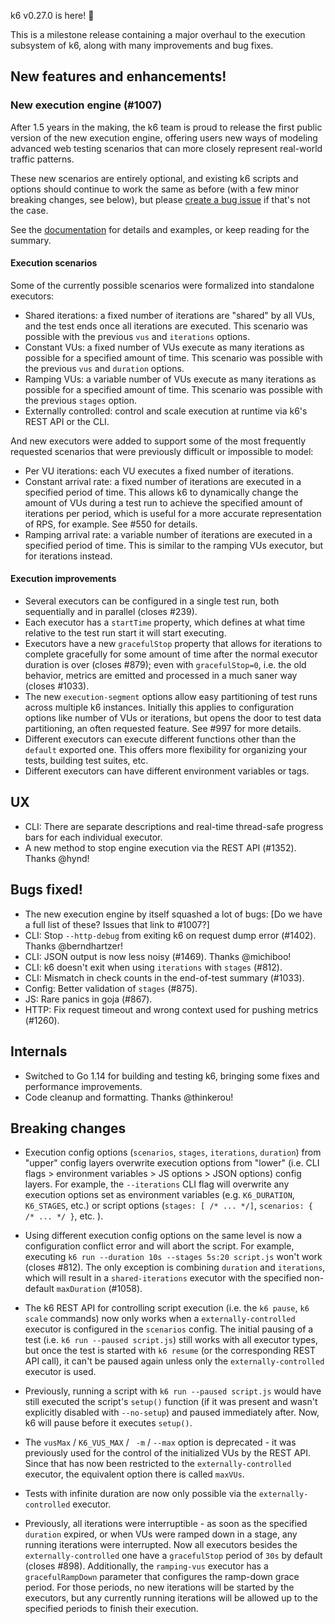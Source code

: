k6 v0.27.0 is here! :tada:

This is a milestone release containing a major overhaul to the execution subsystem of k6, along with many improvements and bug fixes.

## New features and enhancements!

### New execution engine (#1007)

After 1.5 years in the making, the k6 team is proud to release the first public version of the new execution engine, offering users new ways of modeling advanced web testing scenarios that can more closely represent real-world traffic patterns.

These new scenarios are entirely optional, and existing k6 scripts and options should continue to work the same as before (with a few minor breaking changes, see below), but please [create a bug issue](https://github.com/loadimpact/k6/issues/new?labels=bug&template=bug_report.md) if that's not the case.

See the [documentation](https://k6.io/docs/using-k6/executors) for details and examples, or keep reading for the summary.

#### Execution scenarios

Some of the currently possible scenarios were formalized into standalone executors:

- Shared iterations: a fixed number of iterations are "shared" by all VUs, and the test ends once all iterations are executed. This scenario was possible with the previous `vus` and `iterations` options.
- Constant VUs: a fixed number of VUs execute as many iterations as possible for a specified amount of time. This scenario was possible with the previous `vus` and `duration` options.
- Ramping VUs: a variable number of VUs execute as many iterations as possible for a specified amount of time. This scenario was possible with the previous `stages` option.
- Externally controlled: control and scale execution at runtime via k6's REST API or the CLI.

And new executors were added to support some of the most frequently requested scenarios that were previously difficult or impossible to model:

- Per VU iterations: each VU executes a fixed number of iterations.
- Constant arrival rate: a fixed number of iterations are executed in a specified period of time. This allows k6 to dynamically change the amount of VUs during a test run to achieve the specified amount of iterations per period, which is useful for a more accurate representation of RPS, for example. See #550 for details.
- Ramping arrival rate: a variable number of iterations are executed in a specified period of time. This is similar to the ramping VUs executor, but for iterations instead.

#### Execution improvements

- Several executors can be configured in a single test run, both sequentially and in parallel (closes #239).
- Each executor has a `startTime` property, which defines at what time relative to the test run start it will start executing.
- Executors have a new `gracefulStop` property that allows for iterations to complete gracefully for some amount of time after the normal executor duration is over (closes #879); even with `gracefulStop=0`, i.e. the old behavior, metrics are emitted and processed in a much saner way (closes #1033).
- The new `execution-segment` options allow easy partitioning of test runs across multiple k6 instances. Initially this applies to configuration options like number of VUs or iterations, but opens the door to test data partitioning, an often requested feature. See #997 for more details.
- Different executors can execute different functions other than the `default` exported one. This offers more flexibility for organizing your tests, building test suites, etc.
- Different executors can have different environment variables or tags.


## UX

- CLI: There are separate descriptions and real-time thread-safe progress bars for each individual executor.
- A new method to stop engine execution via the REST API (#1352). Thanks @hynd!

## Bugs fixed!
- The new execution engine by itself squashed a lot of bugs: [Do we have a full list of these? Issues that link to #1007?]
- CLI: Stop `--http-debug` from exiting k6 on request dump error (#1402). Thanks @berndhartzer!
- CLI: JSON output is now less noisy (#1469). Thanks @michiboo!
- CLI: k6 doesn't exit when using `iterations` with `stages` (#812).
- CLI: Mismatch in check counts in the end-of-test summary (#1033).
- Config: Better validation of `stages` (#875).
- JS: Rare panics in goja (#867).
- HTTP: Fix request timeout and wrong context used for pushing metrics (#1260).


## Internals

- Switched to Go 1.14 for building and testing k6, bringing some fixes and performance improvements.
- Code cleanup and formatting. Thanks @thinkerou!


## Breaking changes

- Execution config options (`scenarios`, `stages`, `iterations`, `duration`) from "upper" config layers overwrite execution options from "lower" (i.e. CLI flags > environment variables > JS options > JSON options) config layers. For example, the `--iterations` CLI flag will overwrite any execution options set as environment variables (e.g. `K6_DURATION`, `K6_STAGES`, etc.) or script options (`stages: [ /* ... */]`, `scenarios: { /* ... */ }`, etc. ).

- Using different execution config options on the same level is now a configuration conflict error and will abort the script. For example, executing `k6 run --duration 10s --stages 5s:20 script.js` won't work (closes #812). The only exception is combining `duration` and `iterations`, which will result in a `shared-iterations` executor with the specified non-default `maxDuration` (#1058).

- The k6 REST API for controlling script execution (i.e. the `k6 pause`, `k6 scale` commands) now only works when a `externally-controlled` executor is configured in the `scenarios` config. The initial pausing of a test (i.e. `k6 run --paused script.js`) still works with all executor types, but once the test is started with `k6 resume` (or the corresponding REST API call), it can't be paused again unless only the `externally-controlled` executor is used.

- Previously, running a script with `k6 run --paused script.js` would have still executed the script's `setup()` function (if it was present and wasn't explicitly disabled with `--no-setup`) and paused immediately after. Now, k6 will pause before it executes `setup()`.

- The `vusMax` / `K6_VUS_MAX` / ` -m` / `--max` option is deprecated - it was previously used for the control of the initialized VUs by the REST API. Since that has now been restricted to the `externally-controlled` executor, the equivalent option there is called `maxVUs`.

- Tests with infinite duration are now only possible via the `externally-controlled` executor.

- Previously, all iterations were interruptible - as soon as the specified `duration` expired, or when VUs were ramped down in a stage, any running iterations were interrupted. Now all executors besides the `externally-controlled` one have a `gracefulStop` period of `30s` by default (closes #898). Additionally, the `ramping-vus` executor has a `gracefulRampDown` parameter that configures the ramp-down grace period. For those periods, no new iterations will be started by the executors, but any currently running iterations will be allowed up to the specified periods to finish their execution.
